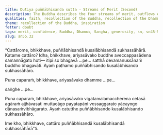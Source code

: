 ```yaml
---
title: Dutiya puññābhisanda sutta - Streams of Merit (Second)
description: The Buddha describes the four streams of merit, outflows of good, and supports for ease. The fourth quality is generosity.
qualities: faith, recollection of the Buddha, recollection of the Dhamma, recollection of the Saṅgha, giving
theme: recollection of the Buddha, inspiration
fetter: doubt
tags: merit, confidence, Buddha, Dhamma, Sangha, generosity, sn, sn45-56, sn55
slug: sn55.32
---
```


“Cattārome, bhikkhave, puññābhisandā kusalābhisandā sukhassāhārā. Katame cattāro? Idha, bhikkhave, ariyasāvako buddhe aveccappasādena samannāgato hoti— itipi so bhagavā …pe… satthā devamanussānaṁ buddho bhagavāti. Ayaṁ paṭhamo puññābhisando kusalābhisando sukhassāhāro.

Puna caparaṁ, bhikkhave, ariyasāvako dhamme …pe…

saṅghe …pe…

Puna caparaṁ, bhikkhave, ariyasāvako vigatamalamaccherena cetasā agāraṁ ajjhāvasati muttacāgo payatapāṇi vossaggarato yācayogo dānasaṁvibhāgarato. Ayaṁ catuttho puññābhisando kusalābhisando sukhassāhāro.

Ime kho, bhikkhave, cattāro puññābhisandā kusalābhisandā sukhassāhārā”ti.
